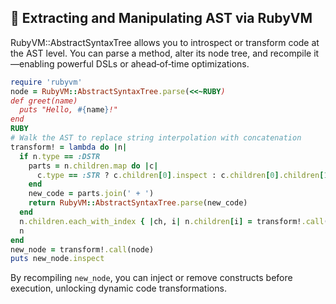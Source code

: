 ## 📜 Extracting and Manipulating AST via RubyVM
RubyVM::AbstractSyntaxTree allows you to introspect or transform code at the AST level. You can parse a method, alter its node tree, and recompile it—enabling powerful DSLs or ahead‑of‑time optimizations.

```ruby
require 'rubyvm'
node = RubyVM::AbstractSyntaxTree.parse(<<~RUBY)
def greet(name)
  puts "Hello, #{name}!"
end
RUBY
# Walk the AST to replace string interpolation with concatenation
transform! = lambda do |n|
  if n.type == :DSTR
    parts = n.children.map do |c|
      c.type == :STR ? c.children[0].inspect : c.children[0].children[1]
    end
    new_code = parts.join(' + ')
    return RubyVM::AbstractSyntaxTree.parse(new_code)
  end
  n.children.each_with_index { |ch, i| n.children[i] = transform!.call(ch) if ch.is_a?(RubyVM::AbstractSyntaxTree::Node) }
  n
end
new_node = transform!.call(node)
puts new_node.inspect
```

By recompiling `new_node`, you can inject or remove constructs before execution, unlocking dynamic code transformations.